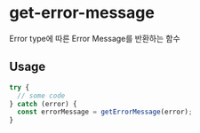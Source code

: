 # get-error-message

Error type에 따른 Error Message를 반환하는 함수

## Usage

```typescript
try {
  // some code
} catch (error) {
  const errorMessage = getErrorMessage(error);
}
```
